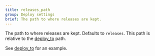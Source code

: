 ```yaml
---
title: releases_path
group: Deploy settings
brief: The path to where releases are kept.
---
```


The path to where releases are kept. Defaults to `releases`.
This path is relative to the [deploy_to](deploy_to.html) path.

See [deploy_to](deploy_to.html) for an example.
